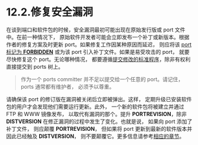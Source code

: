 # 12.2.修复安全漏洞

在谈到端口和软件包的时候，安全漏洞最初可能出现在原始发行版或 port 文件中。在前一种情况下， 原始软件开发者可能会立即发布一个补丁或新版本。根据作者的修复方案及时更新 port。如果修复工作因某种原因而延迟， 则应将该 [port 标记为 **FORBIDDEN**](https://docs.freebsd.org/en/books/porters-handbook/porting-dads/index.html#dads-noinstall) 或为该 port 引入补丁文件。如果是易受攻击的 port， 就要尽快修复这个 port。无论哪种情况， 都要遵循[提交修改的标准程序](https://docs.freebsd.org/en/books/porters-handbook/port-upgrading/index.html#port-upgrading)，除非有权利直接提交到 ports 树上。

>作为一个 ports committer 并不足以提交给一个任意的 port。请记住， ports 通常都有维护者， 必须予以尊重。

请确保该 port 的修订版在漏洞被关闭后立即被弹出。这样， 定期升级已安装软件包的用户才会发现他们需要运行更新。此外， 一个新的软件包将被建立并通过 FTP 和 WWW 镜像发布， 以取代有漏洞的那个。提升 **PORTREVISION**，除非 **DISTVERSION** 在修正漏洞的过程中发生了变化。也就是说， 如果向 port 添加了补丁文件， 则应颠覆 **PORTREVISION**， 但如果将 port 更新到最新的软件版本并因此已经触及 **DISTVERSION**， 则不要颠覆它。更多信息请参考[相应的章节](https://docs.freebsd.org/en/books/porters-handbook/makefiles/index.html#makefile-naming-revepoch)。

